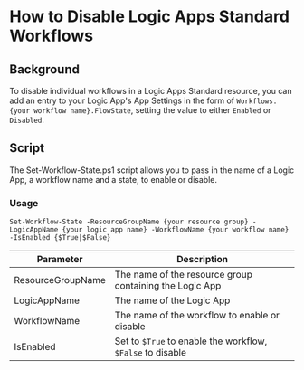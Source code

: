 # How to Disable Logic Apps Standard Workflows

## Background
To disable individual workflows in a Logic Apps Standard resource, you can add an entry to your Logic App's App Settings in the form of
`Workflows.{your workflow name}.FlowState`, setting the value to either `Enabled` or `Disabled`.

## Script
The Set-Workflow-State.ps1 script allows you to pass in the name of a Logic App, a workflow name and a state, to enable or disable.

### Usage
`Set-Workflow-State -ResourceGroupName {your resource group} -LogicAppName {your logic app name} -WorkflowName {your workflow name} -IsEnabled {$True|$False} `

| Parameter | Description |
| --- | --- |
| ResourceGroupName | The name of the resource group containing the Logic App |
| LogicAppName | The name of the Logic App |
| WorkflowName | The name of the workflow to enable or disable |
| IsEnabled | Set to `$True` to enable the workflow, `$False` to disable |
